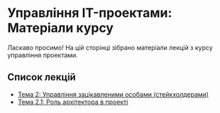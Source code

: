 # Управління IT-проектами: Матеріали курсу

Ласкаво просимо! На цій сторінці зібрано матеріали лекцій з курсу управління проектами.

## Список лекцій

* [Тема 2: Управління зацікавленими особами (стейкхолдерами)](02_stakeholders.md)
* [Тема 2.1: Роль архітектора в проекті](03_architecture.md)
